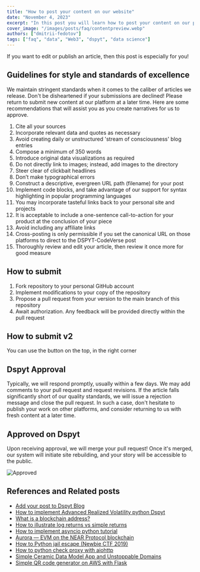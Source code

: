 ```yaml
---
title: "How to post your content on our website"
date: "November 4, 2023"
excerpt: "In this post you will learn how to post your content on our platform. If you want to edit or publish an article, then this post is especially for you!"
cover_image: "/images/posts/faq/contentpreview.webp"
authors: ["dmitrii-fedotov"]
tags: ["faq", "data", "Web3", "dspyt", "data science"]
---
```


If you want to edit or publish an article, then this post is especially for you!

## Guidelines for style and standards of excellence

We maintain stringent standards when it comes to the caliber of articles we release. Don't be disheartened if your submissions are declined! Please return to submit new content at our platform at a later time. Here are some recommendations that will assist you as you create narratives for us to approve.

1. Cite all your sources
2. Incorporate relevant data and quotes as necessary
3. Avoid creating daily or unstructured 'stream of consciousness' blog entries
4. Compose a minimum of 350 words
5. Introduce original data visualizations as required
6. Do not directly link to images; instead, add images to the directory
7. Steer clear of clickbait headlines
8. Don’t make typographical errors
9. Construct a descriptive, evergreen URL path (filename) for your post
10. Implement code blocks, and take advantage of our support for syntax highlighting in popular programming languages
11. You may incorporate tasteful links back to your personal site and projects
12. It is acceptable to include a one-sentence call-to-action for your product at the conclusion of your piece
13. Avoid including any affiliate links
14. Cross-posting is only permissible if you set the canonical URL on those platforms to direct to the DSPYT-CodeVerse post
15. Thoroughly review and edit your article, then review it once more for good measure

## How to submit

1. Fork repository to your personal GitHub account
2. Implement modifications to your copy of the repository
3. Propose a pull request from your version to the main branch of this repository
4. Await authorization. Any feedback will be provided directly within the pull request

## How to submit v2

You can use the button on the top, in the right corner

## Dspyt Approval

Typically, we will respond promptly, usually within a few days. We may add comments to your pull request and request revisions. If the article falls significantly short of our quality standards, we will issue a rejection message and close the pull request. In such a case, don't hesitate to publish your work on other platforms, and consider returning to us with fresh content at a later time.

## Approved on Dspyt

Upon receiving approval, we will merge your pull request! Once it's merged, our system will initiate site rebuilding, and your story will be accessible to the public.

![Approved](/images/posts/faq/approved.webp)

## References and Related posts

- [Add your post to Dspyt Blog](https://forms.gle/VyhbutzPbHFaviDJA)
- [How to implement Advanced Realized Volatility python Dspyt](https://dspyt.com/advanced-realized-volatility-and-quarticity)
- [What is a blockchain address?](https://dspyt.com/what-is-blockchain-address)
- [How to illustrate log returns vs simple returns](https://dspyt.com/simple-returns-log-return-and-volatility-simple-introduction)
- [How to implement asyncio python tutorial](https://dspyt.com/simple-asynchronous-python-webscraper-tutorial)
- [Aurora — EVM on the NEAR Protocol blockchain](https://dspyt.com/aurora-near-protocol-evm)
- [How to Python jail escape (Newbie CTF 2019)](https://dspyt.com/how-to-python-jail-escape-newbie-ctf-2019)
- [How to python check proxy with aiohttp](https://dspyt.com/easy-proxy-scraper-and-proxy-usage-in-python)
- [Simple Ceramic Data Model App and Unstoppable Domains](https://dspyt.com/simple-app-with-ceramic-data-model-and-unstoppable-domains)
- [Simple QR code generator on AWS with Flask](https://dspyt.com/simple-qr-code-generator-on-aws-with-flask)